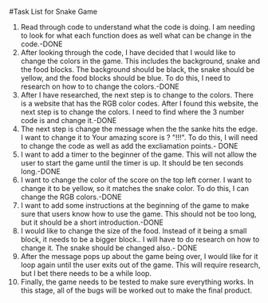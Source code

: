 #Task List for Snake Game

1. Read through code to understand what the code is doing. I am needing to look for what each function does as well what can be change
   in the code.-DONE
2. After looking through the code, I have decided that I would like to change the colors in the game. This includes the background, snake
   and the food blocks. The background should be black, the snake should be yellow, and the food blocks should be blue. To do this, I need to
   research on how to to change the colors.-DONE
3. After I have researched, the next step is to change to the colors. There is a website that has the RGB color codes. After I found this website,
   the next step is to change the colors. I need to find where the 3 number code is and change it.-DONE
4. The next step is change the message when the the sanke hits the edge. I want to change it to Your amazing score is ? "!!!". To do this, I will need to change the code as well as add the excliamation points.- DONE
5. I want to add a timer to the beginner of the game. This will not allow the user to start the game until the timer is up. It should be
   ten seconds long.-DONE
6. I want to change the color of the score on the top left corner. I want to change it to be yellow, so it matches the snake color. To do this,
   I can change the RGB colors.-DONE
7. I want to add some instructions at the beginning of the game to make sure that users know how to use the game. This should not be too long,
   but it should be a short introduction.-DONE
8. I would like to change the size of the food. Instead of it being a small block, it needs to be a bigger block.. I will have to do research on how to change it. The snake should be changed also.- DONE
9. After the message pops up about the game being over, I would like for it loop again until the user exits out of the game. This will require 
   research, but I bet there needs to be a while loop.
10. Finally, the game needs to be tested to make sure everything works. In this stage, all of the bugs will be worked out to make the final product. 
